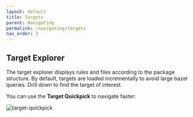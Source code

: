 ```yaml
---
layout: default
title: Targets
parent: Navigating
permalink: /navigating/targets
nav_order: 3
---
```


## Target Explorer

<p></p>

The target explorer displays rules and files according to the package structure.
By default, targets are loaded incrementally to avoid large bazel queries. Drill
down to find the target of interest.

You can use the **Target Quickpick** to navigate faster:

![target-quickpick](https://user-images.githubusercontent.com/50580/95294528-ab48e400-0832-11eb-962e-4a38f74dd1a1.gif)
